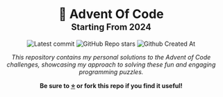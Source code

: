 <div align="center">
<h1>
  🎄 Advent Of Code
  <br/>
  <sup>
    <sub>Starting From 2024</sub>
  </sup>
</h1>

![Latest commit](https://img.shields.io/github/last-commit/Nitestack/advent-of-code?style=for-the-badge)
![GitHub Repo stars](https://img.shields.io/github/stars/Nitestack/advent-of-code?style=for-the-badge)
![Github Created At](https://img.shields.io/github/created-at/Nitestack/advent-of-code?style=for-the-badge)

_This repository contains my personal solutions to the Advent of Code challenges, showcasing my approach to solving these fun and engaging programming puzzles._

<p>
  <strong>Be sure to <a href="#" title="star">⭐️</a> or fork this repo if you find it useful!</strong>
</p>
</div>
